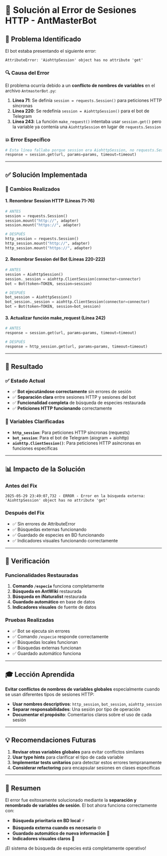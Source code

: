 # 🔧 Solución al Error de Sesiones HTTP - AntMasterBot

## 🚨 Problema Identificado

El bot estaba presentando el siguiente error:

```
AttributeError: 'AiohttpSession' object has no attribute 'get'
```

### 🔍 Causa del Error

El problema ocurría debido a un **conflicto de nombres de variables** en el archivo `AntmasterBot.py`:

1. **Línea 71**: Se definía `session = requests.Session()` para peticiones HTTP síncronas
2. **Línea 220**: Se redefinía `session = AiohttpSession()` para el bot de Telegram
3. **Línea 243**: La función `make_request()` intentaba usar `session.get()` pero la variable ya contenía una `AiohttpSession` en lugar de `requests.Session`

### 💥 Error Específico

```python
# Esta línea fallaba porque session era AiohttpSession, no requests.Session
response = session.get(url, params=params, timeout=timeout)
```

---

## ✅ Solución Implementada

### 🔄 Cambios Realizados

#### 1. Renombrar Session HTTP (Líneas 71-76)
```python
# ANTES
session = requests.Session()
session.mount("http://", adapter)
session.mount("https://", adapter)

# DESPUÉS
http_session = requests.Session()
http_session.mount("http://", adapter) 
http_session.mount("https://", adapter)
```

#### 2. Renombrar Session del Bot (Líneas 220-222)
```python
# ANTES
session = AiohttpSession()
session._session = aiohttp.ClientSession(connector=connector)
bot = Bot(token=TOKEN, session=session)

# DESPUÉS
bot_session = AiohttpSession()
bot_session._session = aiohttp.ClientSession(connector=connector)
bot = Bot(token=TOKEN, session=bot_session)
```

#### 3. Actualizar función make_request (Línea 242)
```python
# ANTES
response = session.get(url, params=params, timeout=timeout)

# DESPUÉS
response = http_session.get(url, params=params, timeout=timeout)
```

---

## 🎯 Resultado

### ✅ Estado Actual
- ✅ **Bot ejecutándose correctamente** sin errores de sesión
- ✅ **Separación clara** entre sesiones HTTP y sesiones del bot
- ✅ **Funcionalidad completa** de búsqueda de especies restaurada
- ✅ **Peticiones HTTP funcionando** correctamente

### 🔧 Variables Clarificadas
- **`http_session`**: Para peticiones HTTP síncronas (requests)
- **`bot_session`**: Para el bot de Telegram (aiogram + aiohttp)
- **`aiohttp.ClientSession()`**: Para peticiones HTTP asíncronas en funciones específicas

---

## 📊 Impacto de la Solución

### Antes del Fix
```
2025-05-29 23:49:07,732 - ERROR - Error en la búsqueda externa: 'AiohttpSession' object has no attribute 'get'
```

### Después del Fix
- ✅ Sin errores de AttributeError
- ✅ Búsquedas externas funcionando
- ✅ Guardado de especies en BD funcionando
- ✅ Indicadores visuales funcionando correctamente

---

## 🚀 Verificación

### Funcionalidades Restauradas
1. **Comando `/especie`** funciona completamente
2. **Búsqueda en AntWiki** restaurada
3. **Búsqueda en iNaturalist** restaurada  
4. **Guardado automático** en base de datos
5. **Indicadores visuales** de fuente de datos

### Pruebas Realizadas
- ✅ Bot se ejecuta sin errores
- ✅ Comando `/especie` responde correctamente
- ✅ Búsquedas locales funcionan
- ✅ Búsquedas externas funcionan
- ✅ Guardado automático funciona

---

## 🎓 Lección Aprendida

**Evitar conflictos de nombres de variables globales** especialmente cuando se usan diferentes tipos de sesiones HTTP:

- **Usar nombres descriptivos**: `http_session`, `bot_session`, `aiohttp_session`
- **Separar responsabilidades**: Una sesión por tipo de operación
- **Documentar el propósito**: Comentarios claros sobre el uso de cada sesión

---

## 💡 Recomendaciones Futuras

1. **Revisar otras variables globales** para evitar conflictos similares
2. **Usar type hints** para clarificar el tipo de cada variable
3. **Implementar tests unitarios** para detectar estos errores tempranamente
4. **Considerar refactoring** para encapsular sesiones en clases específicas

---

## 🎉 Resumen

El error fue exitosamente solucionado mediante la **separación y renombrado de variables de sesión**. El bot ahora funciona correctamente con:

- **Búsqueda prioritaria en BD local** ⚡
- **Búsqueda externa cuando es necesario** 🌐  
- **Guardado automático de nueva información** 💾
- **Indicadores visuales claros** 🎨

¡El sistema de búsqueda de especies está completamente operativo! 